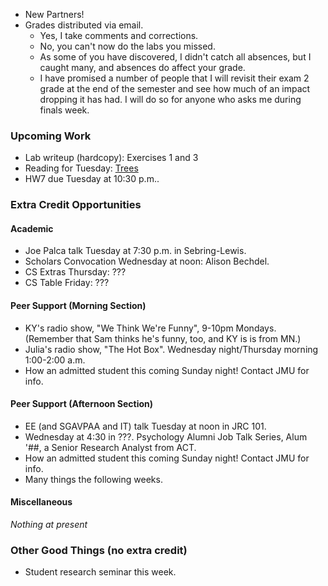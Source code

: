 * New Partners!
* Grades distributed via email.  
    * Yes, I take comments and corrections.
    * No, you can't now do the labs you missed.  
    * As some of you have discovered, I didn't catch all absences, but 
      I caught many, and absences do affect your grade.
    * I have promised a number of people that I will revisit their exam 2
      grade at the end of the semester and see how much of an impact
      dropping it has had.  I will do so for anyone who asks me during
      finals week.

### Upcoming Work

* Lab writeup (hardcopy): Exercises 1 and 3
* Reading for Tuesday: 
    [Trees](../readings/tree-reading.html)
* HW7 due Tuesday at 10:30 p.m..

### Extra Credit Opportunities

#### Academic 

* Joe Palca talk Tuesday at 7:30 p.m. in Sebring-Lewis.
* Scholars Convocation Wednesday at noon: Alison Bechdel.
* CS Extras Thursday: ???
* CS Table Friday: ???

#### Peer Support (Morning Section)

* KY's radio show, "We Think We're Funny", 9-10pm Mondays.
  (Remember that Sam thinks he's funny, too, and KY is is from MN.)
* Julia's radio show, "The Hot Box".  Wednesday night/Thursday morning 
  1:00-2:00 a.m.  
* How an admitted student this coming Sunday night!  Contact JMU for info.

#### Peer Support (Afternoon Section)

* EE (and SGAVPAA and IT) talk Tuesday at noon in JRC 101.
* Wednesday at 4:30 in ???.  Psychology Alumni Job Talk Series, Alum '##, 
  a Senior Research Analyst from ACT.
* How an admitted student this coming Sunday night!  Contact JMU for info.
* Many things the following weeks.

#### Miscellaneous

_Nothing at present_

### Other Good Things (no extra credit)

* Student research seminar this week.
